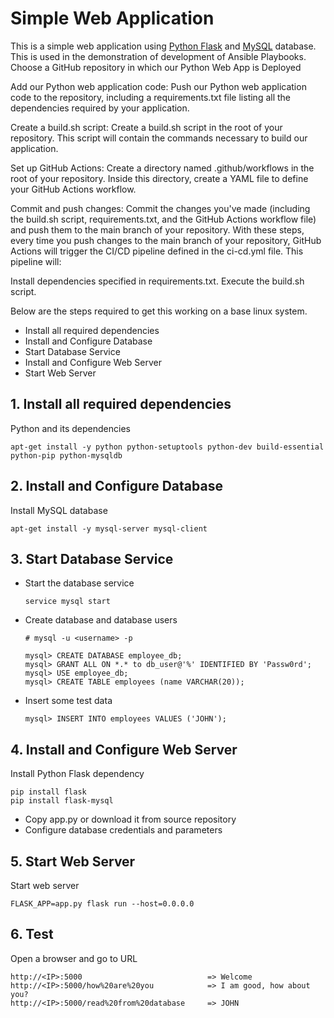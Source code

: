 # Simple Web Application

This is a simple web application using [Python Flask](http://flask.pocoo.org/) and [MySQL](https://www.mysql.com/) database. 
This is used in the demonstration of development of Ansible Playbooks.
  Choose a GitHub repository in which our Python Web App is Deployed
 
Add our Python web application code: Push our Python web application code to the repository, including a requirements.txt file listing all the dependencies required by your application.
 
Create a build.sh script: Create a build.sh script in the root of your repository. This script will contain the commands necessary to build our application. 
 
 
Set up GitHub Actions: Create a directory named .github/workflows in the root of your repository. Inside this directory, create a YAML file to define your GitHub Actions workflow.

Commit and push changes: Commit the changes you've made (including the build.sh script, requirements.txt, and the GitHub Actions workflow file) and push them to the main branch of your repository.
With these steps, every time you push changes to the main branch of your repository, GitHub Actions will trigger the CI/CD pipeline defined in the ci-cd.yml file. This pipeline will:

Install dependencies specified in requirements.txt.
Execute the build.sh script.

  Below are the steps required to get this working on a base linux system.
  
  - Install all required dependencies
  - Install and Configure Database
  - Start Database Service
  - Install and Configure Web Server
  - Start Web Server
   
## 1. Install all required dependencies
  
  Python and its dependencies

    apt-get install -y python python-setuptools python-dev build-essential python-pip python-mysqldb

   
## 2. Install and Configure Database
    
 Install MySQL database
    
    apt-get install -y mysql-server mysql-client

## 3. Start Database Service
  - Start the database service
    
        service mysql start

  - Create database and database users
        
        # mysql -u <username> -p
        
        mysql> CREATE DATABASE employee_db;
        mysql> GRANT ALL ON *.* to db_user@'%' IDENTIFIED BY 'Passw0rd';
        mysql> USE employee_db;
        mysql> CREATE TABLE employees (name VARCHAR(20));
        
  - Insert some test data
        
        mysql> INSERT INTO employees VALUES ('JOHN');
    
## 4. Install and Configure Web Server

Install Python Flask dependency

    pip install flask
    pip install flask-mysql

- Copy app.py or download it from source repository
- Configure database credentials and parameters 

## 5. Start Web Server

Start web server

    FLASK_APP=app.py flask run --host=0.0.0.0
    
## 6. Test

Open a browser and go to URL

    http://<IP>:5000                            => Welcome
    http://<IP>:5000/how%20are%20you            => I am good, how about you?
    http://<IP>:5000/read%20from%20database     => JOHN
